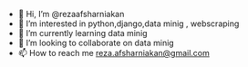 - 👋 Hi, I’m @rezaafsharniakan
- 👀 I’m interested in python,django,data minig , webscraping
- 🌱 I’m currently learning  data minig
- 💞️ I’m looking to collaborate on  data minig
- 📫 How to reach me reza.afsharniakan@gmail.com

<!---
rezaafsharniakan/rezaafsharniakan is a ✨ special ✨ repository because its `README.md` (this file) appears on your GitHub profile.
You can click the Preview link to take a look at your changes.
--->
